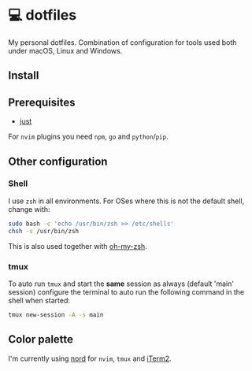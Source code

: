 # 💻 dotfiles

My personal dotfiles. Combination of configuration for tools used both under
macOS, Linux and Windows.

## Install

## Prerequisites

* [just](https://github.com/casey/just)

For `nvim` plugins you need `npm`, `go` and `python`/`pip`.

## Other configuration

### Shell

I use `zsh` in all environments. For OSes where this is not the default shell,
change with:

```sh
sudo bash -c 'echo /usr/bin/zsh >> /etc/shells'
chsh -s /usr/bin/zsh
```

This is also used together with [oh-my-zsh](https://ohmyz.sh/).

### tmux

To auto run `tmux` and start the **same** session as always (default 'main'
session) configure the terminal to auto run the following command in the shell
when started:

```sh
tmux new-session -A -s main
```

## Color palette

I'm currently using [nord](https://www.nordtheme.com/) for `nvim`, `tmux` and
[iTerm2](https://github.com/arcticicestudio/nord-iterm2).

